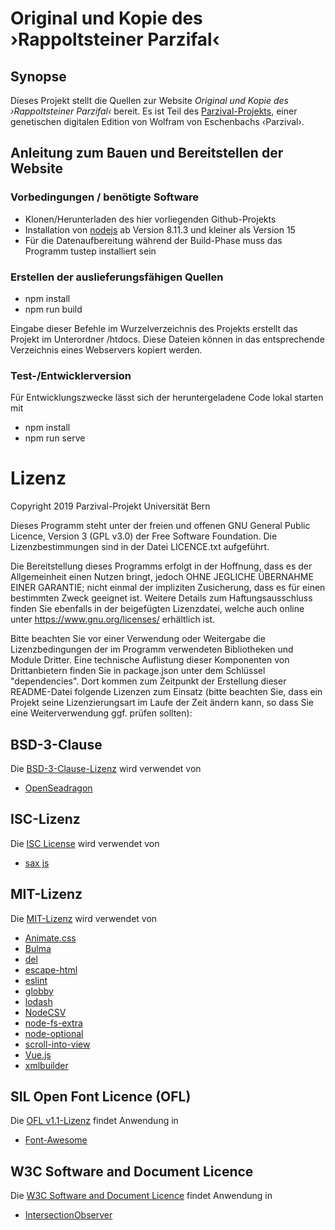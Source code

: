 # Original und Kopie des ›Rappoltsteiner Parzifal‹

## Synopse
Dieses Projekt stellt die Quellen zur Website *Original und Kopie des ›Rappoltsteiner Parzifal‹* bereit.
Es ist Teil des [Parzival-Projekts](http://www.parzival.unibe.ch/einfuehrung.html), einer genetischen
digitalen Edition von Wolfram von Eschenbachs ‹Parzival›.

## Anleitung zum Bauen und Bereitstellen der Website
### Vorbedingungen / benötigte Software
* Klonen/Herunterladen des hier vorliegenden Github-Projekts
* Installation von [nodejs](https://nodejs.org/de/) ab Version 8.11.3 und kleiner als Version 15
* Für die Datenaufbereitung während der Build-Phase muss das Programm tustep installiert sein

### Erstellen der auslieferungsfähigen Quellen
* npm install
* npm run build

Eingabe dieser Befehle im Wurzelverzeichnis des Projekts erstellt das Projekt im Unterordner /htdocs. Diese Dateien können in das entsprechende Verzeichnis eines Webservers kopiert werden.

### Test-/Entwicklerversion
Für Entwicklungszwecke lässt sich der heruntergeladene Code lokal starten mit
* npm install
* npm run serve

# Lizenz
  Copyright 2019 Parzival-Projekt Universität Bern

  Dieses Programm steht unter der freien und offenen GNU General Public
  Licence, Version 3 (GPL v3.0) der Free Software Foundation. Die
  Lizenzbestimmungen sind in der Datei LICENCE.txt aufgeführt.

  Die Bereitstellung dieses Programms erfolgt in der Hoffnung, dass es
  der Allgemeinheit einen Nutzen bringt, jedoch OHNE JEGLICHE
  ÜBERNAHME EINER GARANTIE; nicht einmal der impliziten Zusicherung,
  dass es für einen bestimmten Zweck geeignet ist. Weitere Details
  zum Haftungsausschluss finden Sie ebenfalls in der beigefügten
  Lizenzdatei, welche auch online unter <https://www.gnu.org/licenses/>
  erhältlich ist.

  Bitte beachten Sie vor einer Verwendung oder Weitergabe die
  Lizenzbedingungen der im Programm verwendeten Bibliotheken und
  Module Dritter. Eine technische Auflistung dieser Komponenten von
  Drittanbietern finden Sie in package.json unter dem Schlüssel
  "dependencies". Dort kommen zum Zeitpunkt der Erstellung dieser
  README-Datei folgende Lizenzen zum Einsatz (bitte beachten Sie,
  dass ein Projekt seine Lizenzierungsart im Laufe der Zeit ändern
  kann, so dass Sie eine Weiterverwendung ggf. prüfen sollten):

## BSD-3-Clause
Die [BSD-3-Clause-Lizenz](https://opensource.org/licenses/BSD-3-Clause) wird verwendet von
* [OpenSeadragon](https://github.com/openseadragon/openseadragon)

## ISC-Lizenz
Die [ISC License](https://opensource.org/licenses/ISC) wird verwendet von
* [sax js](https://github.com/isaacs/sax-js)

## MIT-Lizenz
Die [MIT-Lizenz](https://opensource.org/licenses/MIT) wird verwendet von
* [Animate.css](https://github.com/daneden/animate.css)
* [Bulma](https://bulma.io/)
* [del](https://github.com/sindresorhus/del)
* [escape-html](https://github.com/component/escape-html)
* [eslint](https://github.com/eslint/eslint)
* [globby](https://github.com/sindresorhus/globby)
* [lodash](https://github.com/lodash/lodash)
* [NodeCSV](https://github.com/adaltas/node-csv)
* [node-fs-extra](https://github.com/jprichardson/node-fs-extra)
* [node-optional](https://github.com/tony-o/node-optional)
* [scroll-into-view](https://github.com/KoryNunn/scroll-into-view)
* [Vue.js](https://github.com/vuejs)
* [xmlbuilder](https://github.com/oozcitak/xmlbuilder-js)

## SIL Open Font Licence (OFL)
Die [OFL v1.1-Lizenz](https://scripts.sil.org/cms/scripts/page.php?item_id=OFL_web) findet Anwendung in
* [Font-Awesome](https://github.com/FortAwesome/Font-Awesome)

## W3C Software and Document Licence
Die [W3C Software and Document Licence](https://www.w3.org/Consortium/Legal/2015/copyright-software-and-document) findet
Anwendung in
* [IntersectionObserver](https://github.com/w3c/IntersectionObserver)
